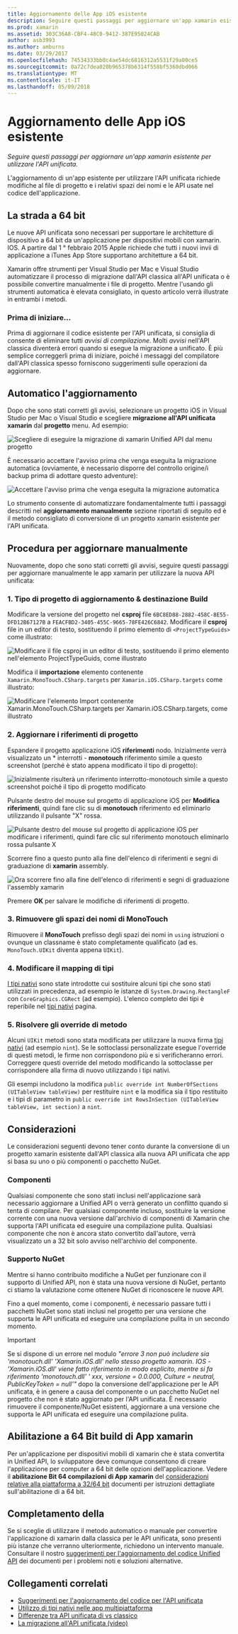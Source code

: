 ```yaml
---
title: Aggiornamento delle App iOS esistente
description: Seguire questi passaggi per aggiornare un'app xamarin esistente per utilizzare l'API unificata.
ms.prod: xamarin
ms.assetid: 303C36A8-CBF4-48C0-9412-387E95024CAB
author: asb3993
ms.author: amburns
ms.date: 03/29/2017
ms.openlocfilehash: 74534333bb0c4ae54dc6816312a5531f29a80ce5
ms.sourcegitcommit: 0a72c7dea020b965378b6314f558bf5360dbd066
ms.translationtype: MT
ms.contentlocale: it-IT
ms.lasthandoff: 05/09/2018
---
```

# <a name="updating-existing-ios-apps"></a>Aggiornamento delle App iOS esistente

_Seguire questi passaggi per aggiornare un'app xamarin esistente per utilizzare l'API unificata._

L'aggiornamento di un'app esistente per utilizzare l'API unificata richiede modifiche al file di progetto e i relativi spazi dei nomi e le API usate nel codice dell'applicazione.

## <a name="the-road-to-64-bits"></a>La strada a 64 bit

Le nuove API unificata sono necessari per supportare le architetture di dispositivo a 64 bit da un'applicazione per dispositivi mobili con xamarin. IOS. A partire dal 1 ° febbraio 2015 Apple richiede che tutti i nuovi invii di applicazione a iTunes App Store supportano architetture a 64 bit.

Xamarin offre strumenti per Visual Studio per Mac e Visual Studio automatizzare il processo di migrazione dall'API classica all'API unificata o è possibile convertire manualmente i file di progetto. Mentre l'usando gli strumenti automatica è elevata consigliato, in questo articolo verrà illustrate in entrambi i metodi.

### <a name="before-you-start"></a>Prima di iniziare...

Prima di aggiornare il codice esistente per l'API unificata, si consiglia di consente di eliminare tutti *avvisi di compilazione*. Molti *avvisi* nell'API classica diventerà errori quando si esegue la migrazione a unificato. È più semplice correggerli prima di iniziare, poiché i messaggi del compilatore dall'API classica spesso forniscono suggerimenti sulle operazioni da aggiornare.

## <a name="automated-updating"></a>Automatico l'aggiornamento

Dopo che sono stati corretti gli avvisi, selezionare un progetto iOS in Visual Studio per Mac o Visual Studio e scegliere **migrazione all'API unificata xamarin** dal **progetto** menu. Ad esempio:

![](updating-ios-apps-images/beta-tool1.png "Scegliere di eseguire la migrazione di xamarin Unified API dal menu progetto")

È necessario accettare l'avviso prima che venga eseguita la migrazione automatica (ovviamente, è necessario disporre del controllo origine/i backup prima di adottare questo adventure):

![](updating-ios-apps-images/beta-tool2.png "Accettare l'avviso prima che venga eseguita la migrazione automatica")

Lo strumento consente di automatizzare fondamentalmente tutti i passaggi descritti nel **aggiornamento manualmente** sezione riportati di seguito ed è il metodo consigliato di conversione di un progetto xamarin esistente per l'API unificata.

## <a name="steps-to-update-manually"></a>Procedura per aggiornare manualmente

Nuovamente, dopo che sono stati corretti gli avvisi, seguire questi passaggi per aggiornare manualmente le app xamarin per utilizzare la nuova API unificata:

### <a name="1-update-project-type--build-target"></a>1. Tipo di progetto di aggiornamento & destinazione Build

Modificare la versione del progetto nel **csproj** file `6BC8ED88-2882-458C-8E55-DFD12B67127B` a `FEACFBD2-3405-455C-9665-78FE426C6842`. Modificare il **csproj** file in un editor di testo, sostituendo il primo elemento di `<ProjectTypeGuids>` come illustrato:

![](updating-ios-apps-images/csproj.png "Modificare il file csproj in un editor di testo, sostituendo il primo elemento nell'elemento ProjectTypeGuids, come illustrato")

Modifica il **importazione** elemento contenente `Xamarin.MonoTouch.CSharp.targets` per `Xamarin.iOS.CSharp.targets` come illustrato:

![](updating-ios-apps-images/csproj2.png "Modificare l'elemento Import contenente Xamarin.MonoTouch.CSharp.targets per Xamarin.iOS.CSharp.targets, come illustrato")

### <a name="2-update-project-references"></a>2. Aggiornare i riferimenti di progetto

Espandere il progetto applicazione iOS **riferimenti** nodo. Inizialmente verrà visualizzato un * interrotti - **monotouch** riferimento simile a questo screenshot (perché è stato appena modificato il tipo di progetto):

![](updating-ios-apps-images/references.png "Inizialmente risulterà un riferimento interrotto-monotouch simile a questo screenshot poiché il tipo di progetto modificato")

Pulsante destro del mouse sul progetto di applicazione iOS per **Modifica riferimenti**, quindi fare clic su di **monotouch** riferimento ed eliminarlo utilizzando il pulsante "X" rossa.

![](updating-ios-apps-images/references-delete-monotouch-sml.png "Pulsante destro del mouse sul progetto di applicazione iOS per modificare i riferimenti, quindi fare clic sul riferimento monotouch eliminarlo rossa pulsante X")

Scorrere fino a questo punto alla fine dell'elenco di riferimenti e segni di graduazione di **xamarin** assembly.

![](updating-ios-apps-images/references-add-xamarinios-sml.png "Ora scorrere fino alla fine dell'elenco di riferimenti e segni di graduazione l'assembly xamarin")

Premere **OK** per salvare le modifiche di riferimenti di progetto.

### <a name="3-remove-monotouch-from-namespaces"></a>3. Rimuovere gli spazi dei nomi di MonoTouch

Rimuovere il **MonoTouch** prefisso degli spazi dei nomi in `using` istruzioni o ovunque un classname è stato completamente qualificato (ad es. `MonoTouch.UIKit` diventa appena `UIKit`).

### <a name="4-remap-types"></a>4. Modificare il mapping di tipi

[I tipi nativi](~/cross-platform/macios/nativetypes.md) sono state introdotte cui sostituire alcuni tipi che sono stati utilizzati in precedenza, ad esempio le istanze di `System.Drawing.RectangleF` con `CoreGraphics.CGRect` (ad esempio). L'elenco completo dei tipi è reperibile nel [tipi nativi](~/cross-platform/macios/nativetypes.md) pagina.

### <a name="5-fix-method-overrides"></a>5. Risolvere gli override di metodo

Alcuni `UIKit` metodi sono stata modificata per utilizzare la nuova firma [tipi nativi](~/cross-platform/macios/nativetypes.md) (ad esempio `nint`). Se le sottoclassi personalizzate esegue l'override di questi metodi, le firme non corrispondono più e si verificheranno errori. Correggere questi override del metodo modificando la sottoclasse per corrispondere alla firma di nuovo utilizzando i tipi nativi.

Gli esempi includono la modifica `public override int NumberOfSections (UITableView tableView)` per restituire `nint` e la modifica sia il tipo restituito e i tipi di parametro in `public override int RowsInSection (UITableView tableView, int section)` a `nint`.

## <a name="considerations"></a>Considerazioni

Le considerazioni seguenti devono tener conto durante la conversione di un progetto xamarin esistente dall'API classica alla nuova API unificata che app si basa su uno o più componenti o pacchetto NuGet.

### <a name="components"></a>Componenti

Qualsiasi componente che sono stati inclusi nell'applicazione sarà necessario aggiornare a Unified API o verrà generato un conflitto quando si tenta di compilare. Per qualsiasi componente incluso, sostituire la versione corrente con una nuova versione dall'archivio di componenti di Xamarin che supporta l'API unificata ed eseguire una compilazione pulita. Qualsiasi componente che non è ancora stato convertito dall'autore, verrà visualizzato un a 32 bit solo avviso nell'archivio del componente.

### <a name="nuget-support"></a>Supporto NuGet

Mentre si hanno contribuito modifiche a NuGet per funzionare con il supporto di Unified API, non è stata una nuova versione di NuGet, pertanto ci stiamo la valutazione come ottenere NuGet di riconoscere le nuove API.

Fino a quel momento, come i componenti, è necessario passare tutti i pacchetti NuGet sono stati inclusi nel progetto per una versione che supporta le API unificata ed eseguire una compilazione pulita in un secondo momento.

> [!IMPORTANT]
> Se si dispone di un errore nel modulo _"errore 3 non può includere sia 'monotouch.dll' 'Xamarin.iOS.dll' nello stesso progetto xamarin. IOS - 'Xamarin.iOS.dll' viene fatto riferimento in modo esplicito, mentre si fa riferimento 'monotouch.dll' ' xxx, versione = 0.0.000, Culture = neutral, PublicKeyToken = null'"_ dopo la conversione dell'applicazione per le API unificata, è in genere a causa del componente o un pacchetto NuGet nel progetto che non è stato aggiornato per l'API unificata. È necessario rimuovere il componente/NuGet esistenti, aggiornare a una versione che supporta le API unificata ed eseguire una compilazione pulita.

## <a name="enabling-64-bit-builds-of-xamarinios-apps"></a>Abilitazione a 64 Bit build di App xamarin

Per un'applicazione per dispositivi mobili di xamarin che è stata convertita in Unified API, lo sviluppatore deve comunque consentono di creare l'applicazione per computer a 64 bit delle opzioni dell'applicazione. Vedere il **abilitazione Bit 64 compilazioni di App xamarin** del [considerazioni relative alla piattaforma a 32/64 bit](~/cross-platform/macios/32-and-64/index.md#enable-64) documenti per istruzioni dettagliate sull'abilitazione di a 64 bit.

## <a name="finishing-up"></a>Completamento della

Se si sceglie di utilizzare il metodo automatico o manuale per convertire l'applicazione di xamarin dalla classica per le API unificata, sono presenti più istanze che verranno ulteriormente, richiedono un intervento manuale. Consultare il nostro [suggerimenti per l'aggiornamento del codice Unified API](~/cross-platform/macios/unified/updating-tips.md) dei documenti per i problemi noti e soluzioni alternative.

## <a name="related-links"></a>Collegamenti correlati

- [Suggerimenti per l'aggiornamento del codice per l'API unificata](~/cross-platform/macios/unified/updating-tips.md)
- [Utilizzo di tipi nativi nelle app multipiattaforma](~/cross-platform/macios/native-types-cross-platform.md)
- [Differenze tra API unificata di vs classico](https://developer.xamarin.com/releases/ios/api_changes/classic-vs-unified-8.6.0/)
- [La migrazione all'API unificata (video)](http://university.xamarin.com/lightninglectures/migrating-to-the-unified-api)
